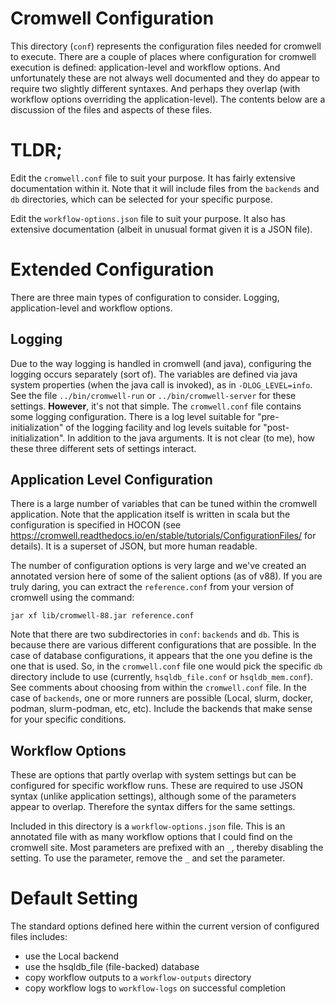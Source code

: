 # Cromwell Configuration
This directory (`conf`) represents the configuration files needed for cromwell to execute. There are a couple of places where configuration for cromwell execution is defined: application-level and workflow options. And unfortunately these are not always well documented and they do appear to require two slightly different syntaxes. And perhaps they overlap (with workflow options overriding the application-level). The contents below are a discussion of the files and aspects of these files.

# TLDR;
Edit the `cromwell.conf` file to suit your purpose. It has fairly extensive documentation within it. Note that it will include files from the `backends` and
`db` directories, which can be selected for your specific purpose.

Edit the `workflow-options.json` file to suit your purpose. It also has extensive documentation (albeit in unusual format given it is a JSON file).

# Extended Configuration
There are three main types of configuration to consider. Logging, application-level and workflow options.

## Logging
Due to the way logging is handled in cromwell (and java), configuring the logging occurs separately (sort of). The variables are defined via java system properties (when the java call is invoked), as in `-DLOG_LEVEL=info`. See the file `../bin/cromwell-run` or `../bin/cromwell-server` for these settings. **However**, it's not that simple. The `cromwell.conf` file contains some logging configuration. There is a log level suitable for "pre-initialization" of the logging facility and log levels suitable for "post-initialization". In addition to the java arguments. It is not clear (to me), how these three different sets of settings interact.

## Application Level Configuration
There is a large number of variables that can be tuned within the cromwell application. Note that the application itself is written in scala but the configuration is specified in HOCON (see https://cromwell.readthedocs.io/en/stable/tutorials/ConfigurationFiles/ for details). It is a superset of JSON, but more human readable.

The number of configuration options is very large and we've created an annotated version here of some of the salient options (as of v88). If you are truly daring, you can extract the `reference.conf` from your version of cromwell using the command:
```
jar xf lib/cromwell-88.jar reference.conf
```

Note that there are two subdirectories in `conf`: `backends` and `db`. This is because there are various different configurations that are possible. In the case of database configurations, it appears that the one you define is the one that is used. So, in the `cromwell.conf` file one would pick the specific `db` directory include to use (currently, `hsqldb_file.conf` or `hsqldb_mem.conf`). See comments about choosing from within the `cromwell.conf` file. In the case of `backends`, one or more runners are possible (Local, slurm, docker, podman, slurm-podman, etc, etc). Include the backends that make sense for your specific conditions.

## Workflow Options
These are options that partly overlap with system settings but can be configured for specific workflow runs. These are required to use JSON syntax (unlike application settings), although some of the parameters appear to overlap. Therefore the syntax differs for the same settings.

Included in this directory is a `workflow-options.json` file. This is an annotated file with as many workflow options that I could find on the cromwell site. Most parameters are prefixed with an `_`, thereby disabling the setting. To use the parameter, remove the `_` and set the parameter.

# Default Setting
The standard options defined here within the current version of configured files includes:

- use the Local backend
- use the hsqldb_file (file-backed) database
- copy workflow outputs to a `workflow-outputs` directory
- copy workflow logs to `workflow-logs` on successful completion